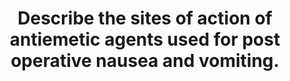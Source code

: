 ---
title: "Describe the sites of action of antiemetic agents used for post operative nausea and vomiting."
entityType: SAQ
exam: PEX
college: ANZCA
year: 2015
sitting: B
question: 6
passRate: 47
EC_expectedDomains:
- "Main points expected for a pass: • A description or diagram of the physiological pathways involved in the vomiting reflex. An example can be seen in one of the prescribed textbooks - Rang and Dale’s Pharmacology / H P Rang, et al - 8th ed, chapter 30."
- "An outline of the different receptors involved and an explanation of where they are located in the gastrointestinal tract, vestibular system, nucleus tractus solitarius, chemoreceptor trigger zone, and the vomiting centre."
- "A description of the different classes of antiemetics (with examples) and an explanation of where and how they act within the CNS/periphery."
EC_extraCredit:
- "Additional points that attracted higher marks: • Extra marks were given to candidates who discussed the antiemetic effects of propofol, steroids (particularly dexamethasone), benzodiazepines, neurokinin-1 receptor antagonists, and cannabinoids. Although the mechanisms of action of propofol and dexamethasone are not fully described, credit was given if the candidate mentioned a postulated mechanism."
- "An appreciation that some antiemetics work at several sites, and have effects on more than one receptor (e.g. metaclopramide, chlorpromazine)."
EC_errorsCommon:
- "Many candidates spent time describing the incidence and risk factors of PONV, which did not attract any marks."
- "Poor descriptions/diagrams of the vomiting reflex."
- "Confusion about which receptors (and subtypes) are involved and their locations."
- "A simple list of antiemetics scored some marks but was not enough to secure a pass-mark."
- "Spelling errors and use of drug trade-names instead of generic terms."
- "The use of vague and imprecise statements without providing further detail or discussion. E.g. “metoclopramide acts centrally and peripherally”."
- "Missing out several classes of antiemetics."
---